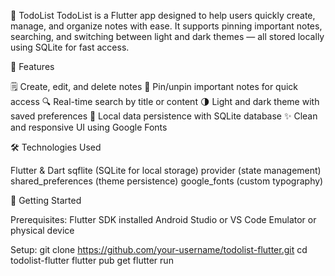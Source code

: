 📝 TodoList
TodoList is a Flutter app designed to help users quickly create, manage, and organize notes with ease. It supports pinning important notes, searching, and switching between light and dark themes — all stored locally using SQLite for fast access.

🌟 Features

🗒️ Create, edit, and delete notes
📌 Pin/unpin important notes for quick access
🔍 Real-time search by title or content
🌗 Light and dark theme with saved preferences
💾 Local data persistence with SQLite database
✨ Clean and responsive UI using Google Fonts

🛠️ Technologies Used

Flutter & Dart
sqflite (SQLite for local storage)
provider (state management)
shared_preferences (theme persistence)
google_fonts (custom typography)

🚀 Getting Started

Prerequisites:
Flutter SDK installed
Android Studio or VS Code
Emulator or physical device

Setup:
git clone https://github.com/your-username/todolist-flutter.git
cd todolist-flutter
flutter pub get
flutter run
